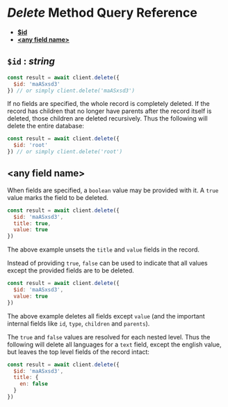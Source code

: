 # _Delete_ Method Query Reference

  - [**$id**](#id-string)
  - [**&lt;any field name&gt;**](#any-field-name-boolean-object)

## `$id` : _string_

```javascript
const result = await client.delete({
  $id: 'maASxsd3'
}) // or simply client.delete('maASxsd3')
```

If no fields are specified, the whole record is completely deleted. If the record has children that no longer have parents after the record itself is deleted, those children are deleted recursively. Thus the following will delete the entire database:

```javascript
const result = await client.delete({
  $id: 'root'
}) // or simply client.delete('root')
```

## &lt;any field name&gt;

When fields are specified, a `boolean` value may be provided with it. A `true` value marks the field to be deleted. 

```javascript
const result = await client.delete({
  $id: 'maASxsd3',
  title: true,
  value: true
})
```

The above example unsets the `title` and `value` fields in the record.

Instead of providing `true`, `false` can be used to indicate that all values except the provided fields are to be deleted.

```javascript
const result = await client.delete({
  $id: 'maASxsd3',
  value: true
})
```

The above example deletes all fields except `value` (and the important internal fields like `id`, `type`, `children` and `parents`).

The `true` and `false` values are resolved for each nested level. Thus the following will delete all languages for a `text` field, except the english value, but leaves the top level fields of the record intact:

```javascript
const result = await client.delete({
  $id: 'maASxsd3',
  title: {
    en: false
  }
})
```
